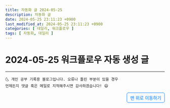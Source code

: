 ```yaml
---
title: 자동화 글 2024-05-25
description: 자동화 글
date: 2024-05-25 23:11:23 +0900
last_modified_at: 2024-05-25 23:11:23 +0900
categories: [ 데일리, 워크플로우 ]
tags: [ 자동화, 데일리 ]
---
```


# 2024-05-25 워크플로우 자동 생성 글

***
    🌜 개인 공부 기록용 블로그입니다. 오류나 틀린 부분이 있을 경우 
    언제든지 댓글 혹은 메일로 지적해주시면 감사하겠습니다! 😄

<a href="#" style="display: inline-block; padding: 5px 10px; color: #007bff; text-decoration: none; border: 0.5px solid #007bff; border-radius: 5px; float: right;">맨 위로 이동하기</a>